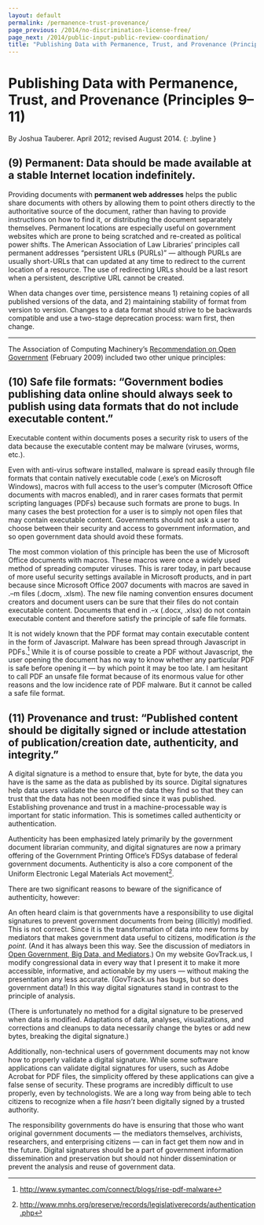 ```yaml
--- 
layout: default
permalink: /permanence-trust-provenance/
page_previous: /2014/no-discrimination-license-free/
page_next: /2014/public-input-public-review-coordination/
title: "Publishing Data with Permanence, Trust, and Provenance (Principles 9--11)"
---
```

Publishing Data with Permanence, Trust, and Provenance (Principles 9–11)
========================================================================

By Joshua Tauberer. April 2012; revised August 2014.
{: .byline }


(9)  **Permanent**: Data should be made available at a stable Internet location indefinitely.
-------------------------------------------------------------------------------------------

Providing documents with **permanent web addresses** helps the public share documents with others by allowing them to point others directly to the authoritative source of the document, rather than having to provide instructions on how to find it, or distributing the document separately themselves. Permanent locations are especially useful on government websites which are prone to being scratched and re-created as political power shifts. The <span>American Association of Law Libraries</span>’ principles call permanent addresses “persistent URLs (PURLs)” — although <span>PURLs</span> are usually short-URLs that can updated at any time to redirect to the current location of a resource. The use of redirecting URLs should be a last resort when a persistent, descriptive URL cannot be created.

When data changes over time, persistence means 1) retaining copies of all published versions of the data, and 2) maintaining stability of format from version to version. Changes to a data format should strive to be backwards compatible and use a two-stage deprecation process: warn first, then change.

- - -

The <span>Association of Computing Machinery</span>’s [Recommendation on Open Government](http://www.acm.org/public-policy/open-government) (February 2009) included two other unique principles:

(10)  **Safe file formats**: “Government bodies publishing data online should always seek to publish using data formats that do not include executable content.”
--------------------------------------------------------------------------------------------------------------------------------------------------------------

Executable content within documents poses a security risk to users of the data because the executable content may be malware (viruses, worms, etc.).

Even with anti-virus software installed, malware is spread easily through file formats that contain natively executable code (.exe’s on Microsoft Windows), macros with full access to the user’s computer (Microsoft Office documents with macros enabled), and in rarer cases formats that permit scripting languages (PDFs) because such formats are prone to bugs. In many cases the best protection for a user is to simply not open files that may contain executable content. Governments should not ask a user to choose between their security and access to government information, and so open government data should avoid these formats.

The most common violation of this principle has been the use of Microsoft Office documents with macros. These macros were once a widely used method of spreading computer viruses. This is rarer today, in part because of more useful security settings available in Microsoft products, and in part because since Microsoft Office 2007 documents with macros are saved in .–m files (.docm, .xlsm). The new file naming convention ensures document creators and document users can be sure that their files do not contain executable content. Documents that end in .–x (.docx, .xlsx) do not contain executable content and therefore satisfy the principle of safe file formats.

It is not widely known that the PDF format may contain executable content in the form of Javascript. Malware has been spread through Javascript in PDFs.[^1] While it is of course possible to create a PDF without Javascript, the user opening the document has no way to know whether any particular PDF is safe before opening it — by which point it may be too late. I am hesitant to call PDF an unsafe file format because of its enormous value for other reasons and the low incidence rate of PDF malware. But it cannot be called a safe file format.

(11)  **Provenance and trust**: “Published content should be digitally signed or include attestation of publication/creation date, authenticity, and integrity.”
--------------------------------------------------------------------------------------------------------------------------------------------------------------

A digital signature is a method to ensure that, byte for byte, the data you have is the same as the data as published by its source. Digital signatures help data users validate the source of the data they find so that they can trust that the data has not been modified since it was published. Establishing provenance and trust in a machine-processable way is important for static information. This is sometimes called authenticity or authentication.

Authenticity has been emphasized lately primarily by the government document librarian community, and digital signatures are now a primary offering of the Government Printing Office’s FDSys database of federal government documents. Authenticity is also a core component of the Uniform Electronic Legal Materials Act movement[^2].

There are two significant reasons to beware of the significance of authenticity, however:

An often heard claim is that governments have a responsibility to use digital signatures to prevent government documents from being (illicitly) modified. This is not correct. Since it is the transformation of data into new forms by mediators that makes government data useful to citizens, modification *is the point*. (And it has always been this way. See the discussion of mediators in [Open Government, Big Data, and Mediators](/2014/open-government-big-data-mediators/).) On my website GovTrack.us, I modify congressional data in every way that I present it to make it more accessible, informative, and actionable by my users — without making the presentation any less accurate. (GovTrack.us has bugs, but so does government data!) In this way digital signatures stand in contrast to the principle of analysis.

(There is unfortunately no method for a digital signature to be preserved when data is modified. Adaptations of data, analyses, visualizations, and corrections and cleanups to data necessarily change the bytes or add new bytes, breaking the digital signature.)

Additionally, non-technical users of government documents may not know how to properly validate a digital signature. While some software applications can validate digital signatures for users, such as Adobe Acrobat for PDF files, the simplicity offered by these applications can give a false sense of security. These programs are incredibly difficult to use properly, even by technologists. We are a long way from being able to tech citizens to recognize when a file *hasn’t* been digitally signed by a trusted authority.

The responsibility governments do have is ensuring that those who want original government documents — the mediators themselves, archivists, researchers, and enterprising citizens — can in fact get them now and in the future. Digital signatures should be a part of government information dissemination and preservation but should not hinder dissemination or prevent the analysis and reuse of government data.

[^1]: <http://www.symantec.com/connect/blogs/rise-pdf-malware>

[^2]: <http://www.mnhs.org/preserve/records/legislativerecords/authentication.php>


